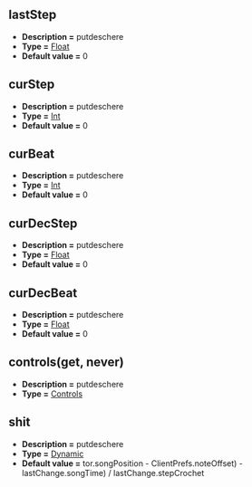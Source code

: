 ## lastStep
* **Description =** putdeschere
* **Type =** [Float](https://api.haxeflixel.com/Float.html)
* **Default value =** 0

## curStep
* **Description =** putdeschere
* **Type =** [Int](https://api.haxeflixel.com/Int.html)
* **Default value =** 0

## curBeat
* **Description =** putdeschere
* **Type =** [Int](https://api.haxeflixel.com/Int.html)
* **Default value =** 0

## curDecStep
* **Description =** putdeschere
* **Type =** [Float](https://api.haxeflixel.com/Float.html)
* **Default value =** 0

## curDecBeat
* **Description =** putdeschere
* **Type =** [Float](https://api.haxeflixel.com/Float.html)
* **Default value =** 0

## controls(get, never)
* **Description =** putdeschere
* **Type =** [Controls](https://api.haxeflixel.com/Controls.html)

## shit
* **Description =** putdeschere
* **Type =** [Dynamic](https://api.haxeflixel.com/Dynamic.html)
* **Default value =** tor.songPosition - ClientPrefs.noteOffset) - lastChange.songTime) / lastChange.stepCrochet

